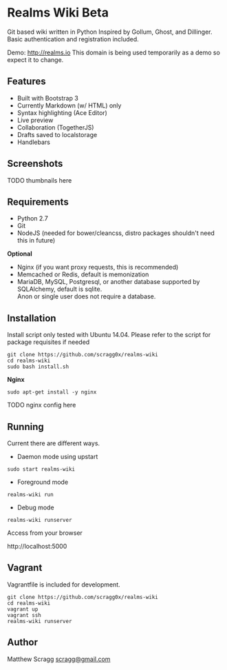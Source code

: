 # Realms Wiki Beta

Git based wiki written in Python
Inspired by Gollum, Ghost, and Dillinger.
Basic authentication and registration included.

Demo: http://realms.io
This domain is being used temporarily as a demo so expect it to change.

## Features

- Built with Bootstrap 3
- Currently Markdown (w/ HTML) only
- Syntax highlighting (Ace Editor)
- Live preview
- Collaboration (TogetherJS)
- Drafts saved to localstorage
- Handlebars

## Screenshots

TODO thumbnails here

## Requirements
- Python 2.7
- Git
- NodeJS (needed for bower/cleancss, distro packages shouldn't need this in future)

**Optional**
- Nginx (if you want proxy requests, this is recommended)
- Memcached or Redis, default is memonization
- MariaDB, MySQL, Postgresql, or another database supported by SQLAlchemy, default is sqlite.  
Anon or single user does not require a database.

## Installation
Install script only tested with Ubuntu 14.04.
Please refer to the script for package requisites if needed

```
git clone https://github.com/scragg0x/realms-wiki
cd realms-wiki
sudo bash install.sh
```

**Nginx**

```sudo apt-get install -y nginx```

TODO nginx config here

## Running

Current there are different ways.

- Daemon mode using upstart

```sudo start realms-wiki```

- Foreground mode

```realms-wiki run```

- Debug mode

```realms-wiki runserver```

Access from your browser

http://localhost:5000

## Vagrant

Vagrantfile is included for development.

```
git clone https://github.com/scragg0x/realms-wiki
cd realms-wiki
vagrant up
vagrant ssh
realms-wiki runserver
```

## Author

Matthew Scragg <scragg@gmail.com>
